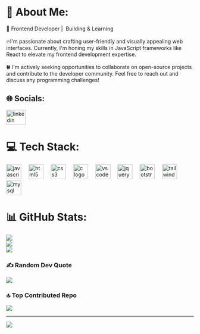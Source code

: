 

# 💫 About Me:
💫 Frontend Developer | ️ Building & Learning<br><br>🔥I'm passionate about crafting user-friendly and visually appealing web interfaces. Currently, I'm honing my skills in JavaScript frameworks like React to elevate my frontend development expertise.<br><br>🍀 I'm actively seeking opportunities to collaborate on open-source projects and contribute to the developer community. Feel free to reach out and discuss any programming challenges!


## 🌐 Socials:
<div align="left">
  <a href="www.linkedin.com/in/himi-patel-026481260" target="_blank">
    <img src="https://raw.githubusercontent.com/maurodesouza/profile-readme-generator/master/src/assets/icons/social/linkedin/default.svg" width="52" height="40" alt="linkedin logo"  />
  </a>
</div>

# 💻 Tech Stack:

<div align="left">
  <img src="https://cdn.jsdelivr.net/gh/devicons/devicon/icons/javascript/javascript-original.svg" height="40" alt="javascript logo"  />
  <img width="12" />
  <img src="https://cdn.jsdelivr.net/gh/devicons/devicon/icons/html5/html5-original.svg" height="40" alt="html5 logo"  />
  <img width="12" />
  <img src="https://cdn.jsdelivr.net/gh/devicons/devicon/icons/css3/css3-original.svg" height="40" alt="css3 logo"  />
  <img width="12" />
  <img src="https://cdn.jsdelivr.net/gh/devicons/devicon/icons/c/c-original.svg" height="40" alt="c logo"  />
  <img width="12" />
  <img src="https://cdn.jsdelivr.net/gh/devicons/devicon/icons/vscode/vscode-original.svg" height="40" alt="vscode logo"  />
  <img width="12" />
  <img src="https://cdn.jsdelivr.net/gh/devicons/devicon/icons/jquery/jquery-original.svg" height="40" alt="jquery logo"  />
  <img width="12" />
  <img src="https://cdn.jsdelivr.net/gh/devicons/devicon/icons/bootstrap/bootstrap-original.svg" height="40" alt="bootstrap logo"  />
  <img width="12" />
  <img src="https://cdn.jsdelivr.net/gh/devicons/devicon/icons/tailwindcss/tailwindcss-original-wordmark.svg" height="40" alt="tailwindcss logo"  />
  <img width="12" />
  <img src="https://cdn.jsdelivr.net/gh/devicons/devicon/icons/mysql/mysql-original.svg" height="40" alt="mysql logo"  />
</div>

  
# 📊 GitHub Stats:
![](https://github-readme-stats.vercel.app/api?username=himi-patel&theme=react&hide_border=false&include_all_commits=false&count_private=false)<br/>
![](https://github-readme-streak-stats.herokuapp.com/?user=himi-patel&theme=react&hide_border=false)<br/>
![](https://github-readme-stats.vercel.app/api/top-langs/?username=himi-patel&theme=react&hide_border=false&include_all_commits=false&count_private=false&layout=compact)

### ✍️ Random Dev Quote
![](https://quotes-github-readme.vercel.app/api?type=horizontal&theme=light)

### 🔝 Top Contributed Repo
![](https://github-contributor-stats.vercel.app/api?username=himi-patel&limit=5&theme=react&combine_all_yearly_contributions=true)

---
[![](https://visitcount.itsvg.in/api?id=himi-patel&icon=0&color=0)](https://visitcount.itsvg.in)

